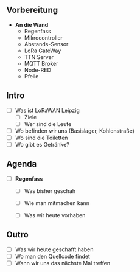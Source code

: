 
## Vorbereitung

- **An die Wand**
	- Regenfass
	- Mikrocontroller
	- Abstands-Sensor
	- LoRa GateWay
	- TTN Server
	- MQTT Broker
	- Node-RED
	- Pfeile



## Intro

- [ ] Was ist LoRaWAN Leipzig
	- [ ] Ziele
	- [ ] Wer sind die Leute
- [ ] Wo befinden wir uns (Basislager, Kohlenstraße)
- [ ] Wo sind die Toiletten
- [ ] Wo gibt es Getränke?

## Agenda

- [ ] **Regenfass**
	- [ ] Was bisher geschah
	- [ ] Wie man mitmachen kann
	- [ ] Was wir heute vorhaben


## Outro

- [ ] Was wir heute geschafft haben
- [ ] Wo man den Quellcode findet
- [ ] Wann wir uns das nächste Mal treffen
